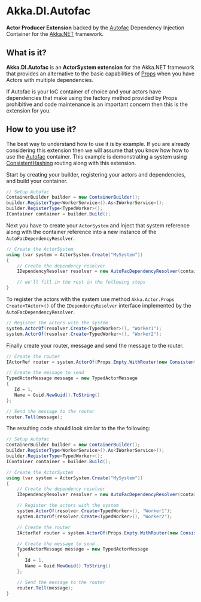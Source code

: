 # Akka.DI.Autofac

**Actor Producer Extension** backed by the [Autofac](https://github.com/autofac/Autofac) Dependency Injection Container for the [Akka.NET](https://github.com/akkadotnet/akka.net) framework.

## What is it?

**Akka.DI.Autofac** is an **ActorSystem extension** for the Akka.NET framework that provides an alternative to the basic capabilities of [Props](http://getakka.net/docs/Props) when you have Actors with multiple dependencies.  

If Autofac is your IoC container of choice and your actors have dependencies that make using the factory method provided by Props prohibitive  and code maintenance is an important concern then this is the extension for you.

## How to you use it?

The best way to understand how to use it is by example. If you are already considering this extension then we will assume that you know how how to use the [Autofac](https://github.com/autofac/Autofac) container. This example is demonstrating a system using [ConsistentHashing](http://getakka.net/docs/working-with-actors/Routers#consistenthashing) routing along with this extension.

Start by creating your builder, registering your actors and dependencies, and build your container.

```csharp
// Setup Autofac
ContainerBuilder builder = new ContainerBuilder();
builder.RegisterType<WorkerService>().As<IWorkerService>();
builder.RegisterType<TypedWorker>();
IContainer container = builder.Build();
```

Next you have to create your ```ActorSystem``` and inject that system reference along with the container reference into a new instance of the ```AutoFacDependencyResolver```.

```csharp
// Create the ActorSystem
using (var system = ActorSystem.Create("MySystem"))
{
    // Create the dependency resolver
    IDependencyResolver resolver = new AutoFacDependencyResolver(container, system);

    // we'll fill in the rest in the following steps
}
```

To register the actors with the system use method ```Akka.Actor.Props Create<TActor>()``` of the  ```IDependencyResolver``` interface implemented by the ```AutoFacDependencyResolver```.

```csharp
// Register the actors with the system
system.ActorOf(resolver.Create<TypedWorker>(), "Worker1");
system.ActorOf(resolver.Create<TypedWorker>(), "Worker2");
```

Finally create your router, message and send the message to the router.

```csharp
// Create the router
IActorRef router = system.ActorOf(Props.Empty.WithRouter(new ConsistentHashingGroup(config)));

// Create the message to send
TypedActorMessage message = new TypedActorMessage
{
   Id = 1,
   Name = Guid.NewGuid().ToString()
};

// Send the message to the router
router.Tell(message);
```

The resulting code should look similar to the the following:

```csharp
// Setup Autofac
ContainerBuilder builder = new ContainerBuilder();
builder.RegisterType<WorkerService>().As<IWorkerService>();
builder.RegisterType<TypedWorker>();
IContainer container = builder.Build();

// Create the ActorSystem
using (var system = ActorSystem.Create("MySystem"))
{
    // Create the dependency resolver
    IDependencyResolver resolver = new AutoFacDependencyResolver(container, system);

    // Register the actors with the system
    system.ActorOf(resolver.Create<TypedWorker>(), "Worker1");
    system.ActorOf(resolver.Create<TypedWorker>(), "Worker2");

    // Create the router
    IActorRef router = system.ActorOf(Props.Empty.WithRouter(new ConsistentHashingGroup(config)));

    // Create the message to send
    TypedActorMessage message = new TypedActorMessage
    {
       Id = 1,
       Name = Guid.NewGuid().ToString()
    };

    // Send the message to the router
    router.Tell(message);
}
```
